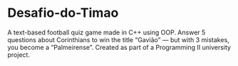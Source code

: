 # Desafio-do-Timao
A text-based football quiz game made in C++ using OOP. Answer 5 questions about Corinthians to win the title “Gavião” — but with 3 mistakes, you become a “Palmeirense”. Created as part of a Programming II university project.
